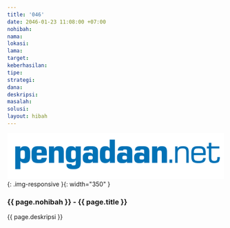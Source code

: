 ```yaml
---
title: '046'
date: 2046-01-23 11:08:00 +07:00
nohibah:
nama:
lokasi:
lama:
target:
keberhasilan:
tipe:
strategi:
dana:
deskripsi:
masalah:
solusi:
layout: hibah
---
```


![046](/static/img/hibahcms/046.png){: .img-responsive }{: width="350" }

### {{ page.nohibah }} - {{ page.title }}

{{ page.deskripsi }}
